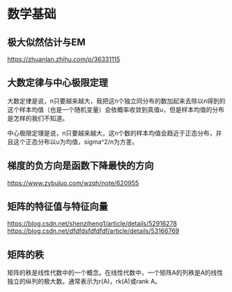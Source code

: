 # 数学基础

## 极大似然估计与EM

https://zhuanlan.zhihu.com/p/36331115


## 大数定律与中心极限定理

大数定律是说，n只要越来越大，我把这n个独立同分布的数加起来去除以n得到的这个样本均值（也是一个随机变量）会依概率收敛到真值u，但是样本均值的分布是怎样的我们不知道。

中心极限定理是说，n只要越来越大，这n个数的样本均值会趋近于正态分布，并且这个正态分布以u为均值，sigma^2/n为方差。


## 梯度的负方向是函数下降最快的方向

https://www.zybuluo.com/wzqh/note/620955


## 矩阵的特征值与特征向量
https://blog.csdn.net/shenziheng1/article/details/52916278
https://blog.csdn.net/dfdfdsfdfdfdf/article/details/53166769

## 矩阵的秩
矩阵的秩是线性代数中的一个概念。在线性代数中，一个矩阵A的列秩是A的线性独立的纵列的极大数。通常表示为r(A)，rk(A)或rank A。